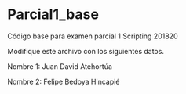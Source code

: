 # Parcial1_base
Código base para examen parcial 1 Scripting 201820

Modifique este archivo con los siguientes datos.

Nombre 1: Juan David Atehortúa

Nombre 2: Felipe Bedoya Hincapié
